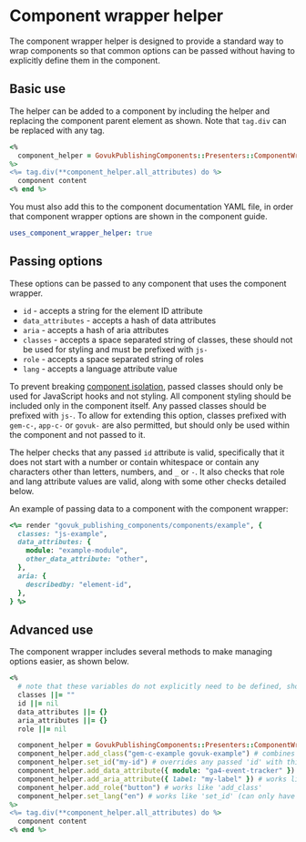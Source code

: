 # Component wrapper helper

The component wrapper helper is designed to provide a standard way to wrap components so that common options can be passed without having to explicitly define them in the component.

## Basic use

The helper can be added to a component by including the helper and replacing the component parent element as shown. Note that `tag.div` can be replaced with any tag.

```ruby
<%
  component_helper = GovukPublishingComponents::Presenters::ComponentWrapperHelper.new(local_assigns)
%>
<%= tag.div(**component_helper.all_attributes) do %>
  component content
<% end %>
```

You must also add this to the component documentation YAML file, in order that component wrapper options are shown in the component guide.

```yml
uses_component_wrapper_helper: true
```

## Passing options

These options can be passed to any component that uses the component wrapper.

- `id` - accepts a string for the element ID attribute
- `data_attributes` - accepts a hash of data attributes
- `aria` - accepts a hash of aria attributes
- `classes` - accepts a space separated string of classes, these should not be used for styling and must be prefixed with `js-`
- `role` - accepts a space separated string of roles
- `lang` - accepts a language attribute value

To prevent breaking [component isolation](https://github.com/alphagov/govuk_publishing_components/blob/main/docs/component_principles.md#a-component-is-isolated-when), passed classes should only be used for JavaScript hooks and not styling. All component styling should be included only in the component itself. Any passed classes should be prefixed with `js-`. To allow for extending this option, classes prefixed with `gem-c-`, `app-c-` or `govuk-` are also permitted, but should only be used within the component and not passed to it.

The helper checks that any passed `id` attribute is valid, specifically that it does not start with a number or contain whitespace or contain any characters other than letters, numbers, and `_` or `-`. It also checks that role and lang attribute values are valid, along with some other checks detailed below.

An example of passing data to a component with the component wrapper:

```ruby
<%= render "govuk_publishing_components/components/example", {
  classes: "js-example",
  data_attributes: {
    module: "example-module",
    other_data_attribute: "other",
  },
  aria: {
    describedby: "element-id",
  },
} %>
```

## Advanced use

The component wrapper includes several methods to make managing options easier, as shown below.

```ruby
<%
  # note that these variables do not explicitly need to be defined, shown here for clarity
  classes ||= ""
  id ||= nil
  data_attributes ||= {}
  aria_attributes ||= {}
  role ||= nil

  component_helper = GovukPublishingComponents::Presenters::ComponentWrapperHelper.new(local_assigns)
  component_helper.add_class("gem-c-example govuk-example") # combines the given class with any passed classes
  component_helper.set_id("my-id") # overrides any passed 'id' with this one (can only have one id)
  component_helper.add_data_attribute({ module: "ga4-event-tracker" }) # combines any passed 'data_attributes' with those given, merging duplicate keys, e.g. if `{ module: "gem-track-click", a: "1" }` had been passed, would result in `{ module: "ga4-event-tracker gem-track-click", a: "1" }`
  component_helper.add_aria_attribute({ label: "my-label" }) # works like 'add_data_attribute'
  component_helper.add_role("button") # works like 'add_class'
  component_helper.set_lang("en") # works like 'set_id' (can only have one lang)
%>
<%= tag.div(**component_helper.all_attributes) do %>
  component content
<% end %>
```
